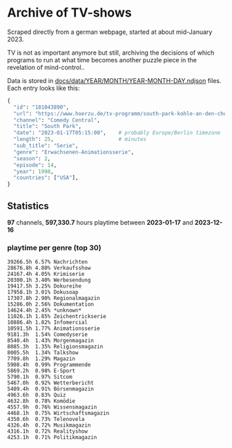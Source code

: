 # Archive of TV-shows

Scraped directly from a german webpage, started at about mid-January 2023.

TV is not as important anymore but still, archiving the decisions of which programs to run at what time
becomes another puzzle piece in the revelation of mind-control.. 

Data is stored in [docs/data/YEAR/MONTH/YEAR-MONTH-DAY.ndjson](docs/data/) files. 
Each entry looks like this:

```python
{
  "id": "181043890", 
  "url": "https://www.hoerzu.de/tv-programm/south-park-kohle-an-den-chefkoch/bid_181043890/", 
  "channel": "Comedy Central", 
  "title": "South Park", 
  "date": "2023-01-17T05:15:00",    # probably Europe/Berlin timezone 
  "length": 25,                     # minutes 
  "sub_title": "Serie", 
  "genre": "Erwachsenen-Animationsserie", 
  "season": 2, 
  "episode": 14, 
  "year": 1998, 
  "countries": ["USA"],
}
```

## Statistics

**97** channels, **597,330.7** hours playtime between **2023-01-17** and **2023-12-16**


### playtime per genre (top 30)

    39266.5h 6.57% Nachrichten
    28676.8h 4.80% Verkaufsshow
    24167.4h 4.05% Krimiserie
    20300.1h 3.40% Werbesendung
    19417.5h 3.25% Dokureihe
    17958.1h 3.01% Dokusoap
    17307.8h 2.90% Regionalmagazin
    15286.0h 2.56% Dokumentation
    14624.4h 2.45% *unknown*
    11026.1h 1.85% Zeichentrickserie
    10886.4h 1.82% Infomercial
    10591.5h 1.77% Animationsserie
    9181.3h  1.54% Comedyserie
    8540.4h  1.43% Morgenmagazin
    8085.3h  1.35% Religionsmagazin
    8005.5h  1.34% Talkshow
    7709.8h  1.29% Magazin
    5908.4h  0.99% Programmende
    5869.2h  0.98% E-Sport
    5790.1h  0.97% Sitcom
    5467.0h  0.92% Wetterbericht
    5409.4h  0.91% Börsenmagazin
    4963.6h  0.83% Quiz
    4632.8h  0.78% Komödie
    4557.9h  0.76% Wissensmagazin
    4468.1h  0.75% Wirtschaftsmagazin
    4350.6h  0.73% Telenovela
    4326.4h  0.72% Musikmagazin
    4316.1h  0.72% Realityshow
    4253.1h  0.71% Politikmagazin
